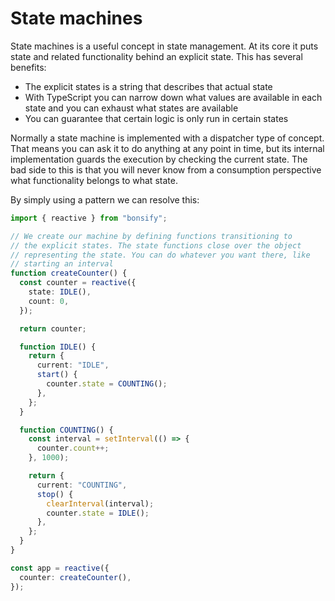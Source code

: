 # State machines

State machines is a useful concept in state management. At its core it puts state and related functionality behind an explicit state. This has several benefits:

- The explicit states is a string that describes that actual state
- With TypeScript you can narrow down what values are available in each state and you can exhaust what states are available
- You can guarantee that certain logic is only run in certain states

Normally a state machine is implemented with a dispatcher type of concept. That means you can ask it to do anything at any point in time, but its internal implementation guards the execution by checking the current state. The bad side to this is that you will never know from a consumption perspective what functionality belongs to what state.

By simply using a pattern we can resolve this:

```ts
import { reactive } from "bonsify";

// We create our machine by defining functions transitioning to
// the explicit states. The state functions close over the object
// representing the state. You can do whatever you want there, like
// starting an interval
function createCounter() {
  const counter = reactive({
    state: IDLE(),
    count: 0,
  });

  return counter;

  function IDLE() {
    return {
      current: "IDLE",
      start() {
        counter.state = COUNTING();
      },
    };
  }

  function COUNTING() {
    const interval = setInterval(() => {
      counter.count++;
    }, 1000);

    return {
      current: "COUNTING",
      stop() {
        clearInterval(interval);
        counter.state = IDLE();
      },
    };
  }
}

const app = reactive({
  counter: createCounter(),
});
```
